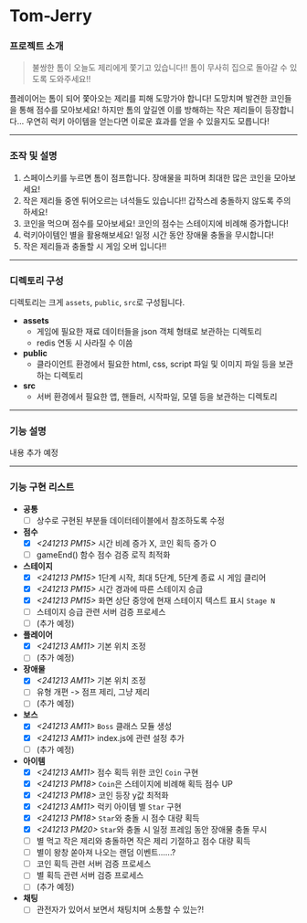 # Tom-Jerry

### 프로젝트 소개

> 불쌍한 톰이 오늘도 제리에게 쫓기고 있습니다!!
> 톰이 무사히 집으로 돌아갈 수 있도록 도와주세요!!

플레이어는 톰이 되어 쫓아오는 제리를 피해 도망가야 합니다!
도망치며 발견한 코인들을 통해 점수를 모아보세요!
하지만 톰의 앞길엔 이를 방해하는 작은 제리들이 등장합니다...
우연히 럭키 아이템을 얻는다면 이로운 효과를 얻을 수 있을지도 모릅니다!

---

### 조작 및 설명

1. 스페이스키를 누르면 톰이 점프합니다. 장애물을 피하며 최대한 많은 코인을 모아보세요!
2. 작은 제리들 중엔 튀어오르는 녀석들도 있습니다!! 갑작스레 충돌하지 않도록 주의하세요!
3. 코인을 먹으며 점수를 모아보세요! 코인의 점수는 스테이지에 비례해 증가합니다!
4. 럭키아이템인 별을 활용해보세요! 일정 시간 동안 장애물 충돌을 무시합니다!
5. 작은 제리들과 충돌할 시 게임 오버 입니다!!

---

### 디렉토리 구성

디렉토리는 크게 `assets`, `public`, `src`로 구성됩니다.

- **assets**
  - 게임에 필요한 재료 데이터들을 json 객체 형태로 보관하는 디렉토리
  - redis 연동 시 사라질 수 이씀
- **public**
  - 클라이언트 환경에서 필요한 html, css, script 파일 및 이미지 파일 등을 보관하는 디렉토리
- **src**
  - 서버 환경에서 필요한 앱, 핸들러, 시작파일, 모델 등을 보관하는 디렉토리

---

### 기능 설명

내용 추가 예정

---

### 기능 구현 리스트

- **공통**
  - [ ] 상수로 구현된 부분들 데이터테이블에서 참조하도록 수정
- **점수**
  - [x] _<241213 PM15>_ 시간 비례 증가 X, 코인 획득 증가 O
  - [ ] gameEnd() 함수 점수 검증 로직 최적화
- **스테이지**
  - [x] _<241213 PM15>_ 1단계 시작, 최대 5단계, 5단계 종료 시 게임 클리어
  - [x] _<241213 PM15>_ 시간 경과에 따른 스테이지 승급
  - [x] _<241213 PM15>_ 화면 상단 중앙에 현재 스테이지 텍스트 표시 `Stage N`
  - [ ] 스테이지 승급 관련 서버 검증 프로세스
  - [ ] (추가 예정)
- **플레이어**
  - [x] _<241213 AM11>_ 기본 위치 조정
  - [ ] (추가 예정)
- **장애물**
  - [x] _<241213 AM11>_ 기본 위치 조정
  - [ ] 유형 개편 -> 점프 제리, 그냥 제리
  - [ ] (추가 예정)
- **보스**
  - [x] _<241213 AM11>_ `Boss` 클래스 모듈 생성
  - [x] _<241213 AM11>_ index.js에 관련 설정 추가
  - [ ] (추가 예정)
- **아이템**
  - [x] _<241213 AM11>_ 점수 획득 위한 코인 `Coin` 구현
  - [x] _<241213 PM18>_ `Coin`은 스테이지에 비례해 획득 점수 UP
  - [x] _<241213 PM18>_ 코인 등장 y값 최적화
  - [x] _<241213 AM11>_ 럭키 아이템 별 `Star` 구현
  - [x] _<241213 PM18>_ `Star`와 충돌 시 점수 대량 획득
  - [x] _<241213 PM20>_ `Star`와 충돌 시 일정 프레임 동안 장애물 충돌 무시
  - [ ] 별 먹고 작은 제리와 충돌하면 작은 제리 기절하고 점수 대량 획득
  - [ ] 별이 왕창 쏟아져 나오는 랜덤 이벤트......?
  - [ ] 코인 획득 관련 서버 검증 프로세스
  - [ ] 별 획득 관련 서버 검증 프로세스
  - [ ] (추가 예정)
- **채팅**
  - [ ] 관전자가 있어서 보면서 채팅치며 소통할 수 있는?!
